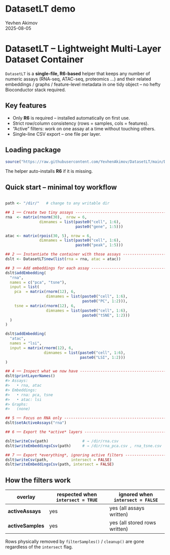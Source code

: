 DatasetLT demo
==============
Yevhen Akimov  
2025-08-05  

DatasetLT – Lightweight Multi-Layer Dataset Container
=====================================================

`DatasetLT` is a **single-file, R6-based** helper that keeps any number of
numeric assays (RNA-seq, ATAC-seq, proteomics …) and their related
embeddings / graphs / feature-level metadata in one tidy object – no
hefty Bioconductor stack required.

Key features
------------

* Only **R6** is required – installed automatically on first use.  
* Strict row/column consistency (rows = samples, cols = features).  
* “Active” filters: work on one assay at a time without touching others.  
* Single-line CSV export – one file per layer.  

Loading package
------------

```r
source("https://raw.githubusercontent.com/YevhenAkimov/DatasetLT/main/DatasetLT.R")
```

The helper auto-installs **R6** if it is missing.

Quick start – minimal toy workflow
----------------------------------

```r

path <- "/dir/"   # change to any writable dir

## 1 ── Create two tiny assays -----------------------------------------
rna  <- matrix(rnorm(30),  nrow = 6,
               dimnames = list(paste0("cell", 1:6),
                               paste0("gene", 1:5)))

atac <- matrix(rpois(30, 5), nrow = 6,
               dimnames = list(paste0("cell", 1:6),
                               paste0("peak", 1:5)))

## 2 ── Instantiate the container with those assays --------------------
dslt <- DatasetLT$new(list(rna = rna, atac = atac))

## 3 ── Add embeddings for each assay ----------------------------------
dslt$addEmbedding(
  "rna",
  names = c("pca", "tsne"),
  input = list(
    pca  = matrix(rnorm(12), 6,
                  dimnames = list(paste0("cell", 1:6),
                                  paste0("PC", 1:2))),
    tsne = matrix(rnorm(12), 6,
                  dimnames = list(paste0("cell", 1:6),
                                  paste0("tSNE", 1:2)))
  )
)

dslt$addEmbedding(
  "atac",
  names = "lsi",
  input = matrix(rnorm(12), 6,
                 dimnames = list(paste0("cell", 1:6),
                                 paste0("LSI", 1:2)))
)

## 4 ── Inspect what we now have ---------------------------------------
dslt$printLayerNames()
#> Assays:
#>   • rna, atac
#> Embeddings:
#>   • rna: pca, tsne
#>   • atac: lsi
#> Graphs:
#>   (none)

## 5 ── Focus on RNA only ----------------------------------------------
dslt$setActiveAssays("rna")

## 6 ── Export the *active* layers -------------------------------------

dslt$writeCsv(path)               # → /dir/rna.csv
dslt$writeEmbeddingsCsv(path)     # → /dir/rna_pca.csv , rna_tsne.csv

## 7 ── Export *everything*, ignoring active filters -------------------
dslt$writeCsv(path,          intersect = FALSE)  
dslt$writeEmbeddingsCsv(path, intersect = FALSE) 
```

How the filters work
--------------------

| overlay        | respected when `intersect = TRUE` | ignored when `intersect = FALSE` |
|----------------|-----------------------------------|-----------------------------------|
| **activeAssays** | yes                               | yes (all assays written)          |
| **activeSamples**| yes                               | yes (all stored rows written)     |

Rows physically removed by `filterSamples()` / `cleanup()` are gone
regardless of the `intersect` flag.
